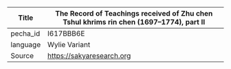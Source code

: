 |Title | The Record of Teachings received of Zhu chen Tshul khrims rin chen (1697–1774), part II 
| --- | --- 
|pecha_id | I617BBB6E
|language | Wylie Variant
|Source | https://sakyaresearch.org